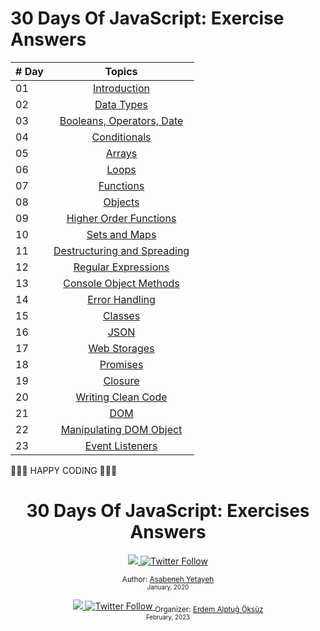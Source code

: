 # 30 Days Of JavaScript: Exercise Answers

| # Day |                                                                       Topics                                                                        |
| ----- | :-------------------------------------------------------------------------------------------------------------------------------------------------: |
| 01    |                                                             [Introduction](./README.md)                                                             |
| 02    |                                               [Data Types](./02_Day_Data_types/02_Day_Data_types.md)                                                |
| 03    |                             [Booleans, Operators, Date](./03_Day_Booleans_operators_date/03_Day_Booleans_operators_date.md)                             |
| 04    |                                            [Conditionals](./04_Day_Conditionals/04_Day_Conditionals.md)                                             |
| 05    |                                                     [Arrays](./05_Day_Arrays/05_Day_Arrays.md)                                                      |
| 06    |                                                       [Loops](./06_Day_Loops/06_Day_Loops.md)                                                       |
| 07    |                                                 [Functions](./07_Day_Functions/07_Day_Functions.md)                                                 |
| 08    |                                                    [Objects](./08_Day_Objects/08_Day_Objects.md)                                                    |
| 09    |                             [Higher Order Functions](./09_Day_Higher_order_functions/09_Day_Higher_order_functions.md)                              |
| 10    |                                           [Sets and Maps](./10_Day_Sets_and_Maps/10_Day_Sets_and_Maps.md)                                           |
| 11    |                      [Destructuring and Spreading](./11_Day_Destructuring_and_spreading/11_Day_Destructuring_and_spreading.md)                      |
| 12    |                                  [Regular Expressions](./12_Day_Regular_expressions/12_Day_Regular_expressions.md)                                  |
| 13    |                             [Console Object Methods](./13_Day_Console_object_methods/13_Day_Console_object_methods.md)                              |
| 14    |                                         [Error Handling](./14_Day_Error_handling/14_Day_Error_handling.md)                                          |
| 15    |                                                    [Classes](./15_Day_Classes/15_Day_Classes.md)                                                    |
| 16    |                                                        [JSON](./16_Day_JSON/16_Day_JSON.md)                                                         |
| 17    |                                            [Web Storages](./17_Day_Web_storages/17_Day_Web_storages.md)                                             |
| 18    |                                                  [Promises](./18_Day_Promises/18_Day_Promises.md)                                                   |
| 19    |                                                   [Closure](./19_Day_Closures/19_Day_Closures.md)                                                   |
| 20    |                                  [Writing Clean Code](./20_Day_Writing_clean_codes/20_Day_Writing_clean_codes.md)                                   |
| 21    |                                                          [DOM](./21_Day_DOM/21_Day_DOM.md)                                                          |
| 22    |                            [Manipulating DOM Object](./22_Day_Manipulating_DOM_object/22_Day_Manipulating_DOM_object.md)                            |
| 23    |                                        [Event Listeners](./23_Day_Event_listeners/23_Day_Event_listeners.md)                                        |

🧡🧡🧡 HAPPY CODING 🧡🧡🧡

<div align="center">
  <h1> 30 Days Of JavaScript: Exercises Answers</h1>
  <a class="header-badge" target="_blank" href="https://www.linkedin.com/in/asabeneh/">
  <img src="https://img.shields.io/badge/style--5eba00.svg?label=LinkedIn&logo=linkedin&style=social">
  </a>
  <a class="header-badge" target="_blank" href="https://twitter.com/Asabeneh">
  <img alt="Twitter Follow" src="https://img.shields.io/twitter/follow/asabeneh?style=social">
  </a>

<sub>Author:
<a href="https://www.linkedin.com/in/asabeneh/" target="_blank">Asabeneh Yetayeh</a><br>
<small> January, 2020</small>
</sub>
<div>
<div align="center">
<a class="header-badge" target="_blank" href="https://www.linkedin.com/in/erdemalptugoksuz/">
  <img src="https://img.shields.io/badge/style--5eba00.svg?label=LinkedIn&logo=linkedin&style=social">
  </a>
  <a class="header-badge" target="_blank" href="https://twitter.com/heyahtuput">
  <img alt="Twitter Follow" src="https://img.shields.io/twitter/follow/Erdem Alptuğ?style=social">
  </a>
<sub>Organizer:
<a href="https://www.linkedin.com/in/erdemalptugoksuz/" target="_blank">Erdem Alptuğ Öksüz</a><br>
<small> February, 2023</small>
</sub>
<div>